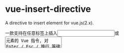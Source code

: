 # vue-insert-directive
A directive to insert element for vue.js(2.x).

一款支持在任意标签上插入<input />或 <textarea />元素的 Vue 指令, 对 Enter / Esc / 换行 等键盘事件处理过.

####  Demo:[🔗https://monsteranan.github.io/vue-insert-directive](https://monsteranan.github.io/vue-insert-directive)
	
### Import
```js
import InsertDirective from 'vue-insert-derective' // Es6 module

```
####  Use/使用:

```javascript

<template>
  <span v-input="{value: () => value, input:=>value = v }" tabindex="0" >{{value}}</span>
</template>


<script>
import InsertDirective from "../src/vue-insert-directive";

export default {
    name:'...',
    directives: {
      input: InsertDirective,
    },
}
</script>
<style>
@import url("../src/vue-insert-directive.css");

</style>

```


## Install
```
yarn
or
npm install
```

### Dev
```
yarn dev
or
npm run dev
```



